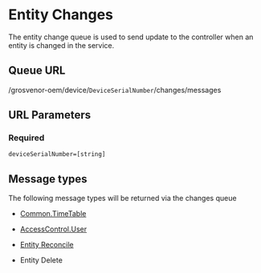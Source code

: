 # Entity Changes

The entity change queue is used to send update to the controller when an entity
is changed in the service.

## Queue URL

/grosvenor-oem/device/`DeviceSerialNumber`/changes/messages

## URL Parameters

### Required

`deviceSerialNumber=[string]`

## Message types

The following message types will be returned via the changes queue

- [Common.TimeTable](../Entities/CommonTimeTable.md)

- [AccessControl.User](../Entities/AccessControlUser.md)

- [Entity Reconcile](../Entities/EntityReconcile.md)

- Entity Delete
